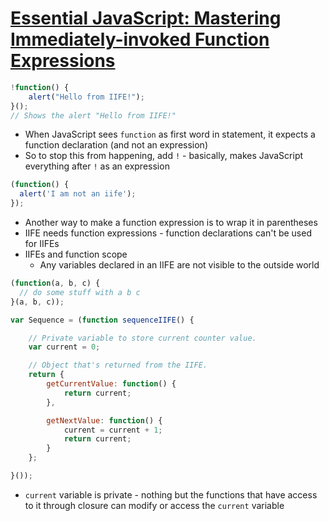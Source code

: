 # [Essential JavaScript: Mastering Immediately-invoked Function Expressions](https://medium.com/@vvkchandra/essential-javascript-mastering-immediately-invoked-function-expressions-67791338ddc6)

```javascript
!function() {
    alert("Hello from IIFE!");
}();
// Shows the alert "Hello from IIFE!"
```

* When JavaScript sees `function` as first word in statement, it expects a function declaration (and not an expression)
* So to stop this from happening, add `!` - basically, makes JavaScript everything after `!` as an expression

```javascript
(function() {
  alert('I am not an iife');
});
```

* Another way to make a function expression is to wrap it in parentheses
* IIFE needs function expressions - function declarations can't be used for IIFEs
* IIFEs and function scope
  * Any variables declared in an IIFE are not visible to the outside world

```javascript
(function(a, b, c) {
  // do some stuff with a b c
}(a, b, c));
```

```javascript
var Sequence = (function sequenceIIFE() {

    // Private variable to store current counter value.
    var current = 0;

    // Object that's returned from the IIFE.
    return {
        getCurrentValue: function() {
            return current;
        },

        getNextValue: function() {
            current = current + 1;
            return current;
        }
    };

}());
```

* `current` variable is private - nothing but the functions that have access to it through closure can modify or access the `current` variable
